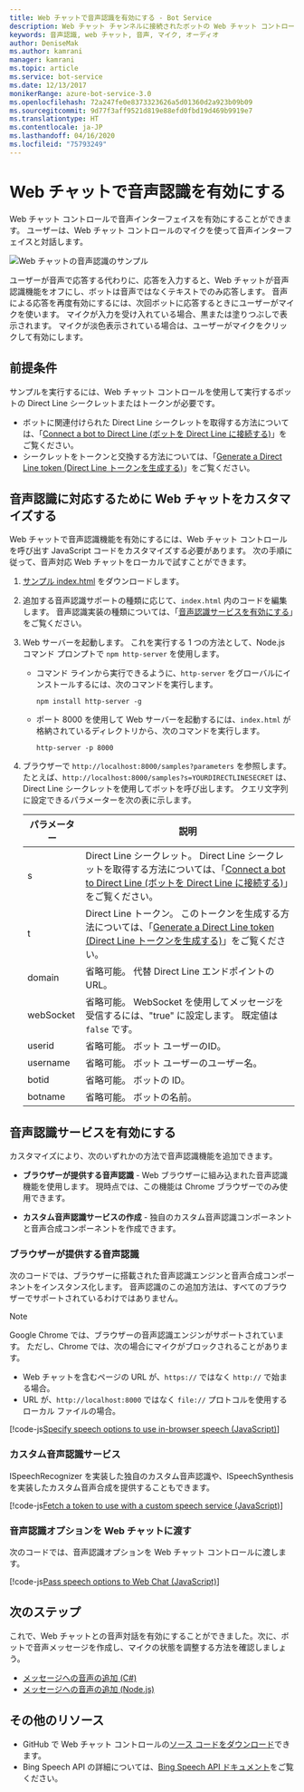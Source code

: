 ```yaml
---
title: Web チャットで音声認識を有効にする - Bot Service
description: Web チャット チャンネルに接続されたボットの Web チャット コントロールで音声認識を有効にする方法について説明します。
keywords: 音声認識, web チャット, 音声, マイク, オーディオ
author: DeniseMak
ms.author: kamrani
manager: kamrani
ms.topic: article
ms.service: bot-service
ms.date: 12/13/2017
monikerRange: azure-bot-service-3.0
ms.openlocfilehash: 72a247fe0e8373323626a5d01360d2a923b09b09
ms.sourcegitcommit: 9d77f3aff9521d819e88efd0fbd19d469b9919e7
ms.translationtype: HT
ms.contentlocale: ja-JP
ms.lasthandoff: 04/16/2020
ms.locfileid: "75793249"
---
```

# <a name="enable-speech-in-web-chat"></a>Web チャットで音声認識を有効にする
Web チャット コントロールで音声インターフェイスを有効にすることができます。 ユーザーは、Web チャット コントロールのマイクを使って音声インターフェイスと対話します。

![Web チャットの音声認識のサンプル](~/media/bot-service-channel-webchat/webchat-sample-speech.png)

ユーザーが音声で応答する代わりに、応答を入力すると、Web チャットが音声認識機能をオフにし、ボットは音声ではなくテキストでのみ応答します。 音声による応答を再度有効にするには、次回ボットに応答するときにユーザーがマイクを使います。 マイクが入力を受け入れている場合、黒または塗りつぶしで表示されます。 マイクが淡色表示されている場合は、ユーザーがマイクをクリックして有効にします。

## <a name="prerequisites"></a>前提条件

  サンプルを実行するには、Web チャット コントロールを使用して実行するボットの Direct Line シークレットまたはトークンが必要です。 
  * ボットに関連付けられた Direct Line シークレットを取得する方法については、「[Connect a bot to Direct Line (ボットを Direct Line に接続する)](bot-service-channel-connect-directline.md)」をご覧ください。
  * シークレットをトークンと交換する方法については、「[Generate a Direct Line token (Direct Line トークンを生成する)](rest-api/bot-framework-rest-direct-line-3-0-authentication.md)」をご覧ください。

## <a name="customizing-web-chat-for-speech"></a>音声認識に対応するために Web チャットをカスタマイズする
Web チャットで音声認識機能を有効にするには、Web チャット コントロールを呼び出す JavaScript コードをカスタマイズする必要があります。 次の手順に従って、音声対応 Web チャットをローカルで試すことができます。

1. [サンプル index.html](https://aka.ms/web-chat-speech-sample) をダウンロードします。 <!-- this aka.ms link needs to be updated if the sample location changes -->
2. 追加する音声認識サポートの種類に応じて、`index.html` 内のコードを編集します。 音声認識実装の種類については、「[音声認識サービスを有効にする](#enable-speech-services)」をご覧ください。 
3. Web サーバーを起動します。 これを実行する 1 つの方法として、Node.js コマンド プロンプトで `npm http-server` を使用します。

   * コマンド ラインから実行できるように、`http-server` をグローバルにインストールするには、次のコマンドを実行します。

     ```
     npm install http-server -g
     ```

   * ポート 8000 を使用して Web サーバーを起動するには、`index.html` が格納されているディレクトリから、次のコマンドを実行します。

     ```
     http-server -p 8000
     ```
4. ブラウザーで `http://localhost:8000/samples?parameters` を参照します。 たとえば、`http://localhost:8000/samples?s=YOURDIRECTLINESECRET` は、Direct Line シークレットを使用してボットを呼び出します。 クエリ文字列に設定できるパラメーターを次の表に示します。

   | パラメーター | 説明 |
   |-----------|-------------|
   | s | Direct Line シークレット。 Direct Line シークレットを取得する方法については、「[Connect a bot to Direct Line (ボットを Direct Line に接続する)](bot-service-channel-connect-directline.md)」をご覧ください。 |
   | t | Direct Line トークン。 このトークンを生成する方法については、「[Generate a Direct Line token (Direct Line トークンを生成する)](rest-api/bot-framework-rest-direct-line-3-0-authentication.md)」をご覧ください。 |
   | domain | 省略可能。 代替 Direct Line エンドポイントの URL。  |
   | webSocket | 省略可能。 WebSocket を使用してメッセージを受信するには、"true" に設定します。 既定値は `false` です。 |
   | userid | 省略可能。 ボット ユーザーのID。  |
   | username | 省略可能。 ボット ユーザーのユーザー名。  |
   | botid | 省略可能。 ボットの ID。 |
   | botname | 省略可能。 ボットの名前。 |


## <a name="enable-speech-services"></a>音声認識サービスを有効にする
カスタマイズにより、次のいずれかの方法で音声認識機能を追加できます。

* **ブラウザーが提供する音声認識** - Web ブラウザーに組み込まれた音声認識機能を使用します。 現時点では、この機能は Chrome ブラウザーでのみ使用できます。
<!--* **Use Bing Speech service** - You can use the Bing Speech service to provide speech recognition and synthesis. This way of access speech functionality is supported by a variety of browsers. In this case, the processing is done on a server instead of on the browser.-->
* **カスタム音声認識サービスの作成** - 独自のカスタム音声認識コンポーネントと音声合成コンポーネントを作成できます。

### <a name="browser-provided-speech"></a>ブラウザーが提供する音声認識

次のコードでは、ブラウザーに搭載された音声認識エンジンと音声合成コンポーネントをインスタンス化します。 音声認識のこの追加方法は、すべてのブラウザーでサポートされているわけではありません。 

> [!NOTE] 
> Google Chrome では、ブラウザーの音声認識エンジンがサポートされています。 ただし、Chrome では、次の場合にマイクがブロックされることがあります。
> * Web チャットを含むページの URL が、`https://` ではなく `http://` で始まる場合。
> * URL が、`http://localhost:8000` ではなく `file://` プロトコルを使用するローカル ファイルの場合。

[!code-js[Specify speech options to use in-browser speech (JavaScript)](./includes/code/bot-service-channel-connect-webchat-speech.js#BrowserSpeech)]

<!--### Bing Speech service

The following code instantiates speech recognizer and speech synthesis components that use the Bing Speech service. The recognition and generation of speech is performed on the server. This mechanism is supported in multiple browsers. 

> [!TIP]
> You can use speech recognition priming to improve your bot's speech recognition accuracy if you use the Bing Speech service. For more information, check out the [Speech Support in Bot Framework](https://blog.botframework.com/2017/06/26/Speech-To-Text) blog post.

[!code-js[Specify speech options to use the Bing Speech API (JavaScript)](./includes/code/bot-service-channel-connect-webchat-speech.js#BingSpeech)]

#### Use the Bing Speech service with a token

You also have the option to enable Cognitive Services speech recognition using a token. The token is generated in a secure back end using your API key.

The following example code shows how the token fetch is done from a secure back end to avoid exposing the API key.

[!code-js[Fetch a token to use with the Bing Speech API (JavaScript)](./includes/code/bot-service-channel-connect-webchat-speech.js#FetchToken)]
-->
### <a name="custom-speech-service"></a>カスタム音声認識サービス

ISpeechRecognizer を実装した独自のカスタム音声認識や、ISpeechSynthesis を実装したカスタム音声合成を提供することもできます。 

[!code-js[Fetch a token to use with a custom speech service (JavaScript)](./includes/code/bot-service-channel-connect-webchat-speech.js#CustomSpeechService)]

### <a name="pass-the-speech-options-to-web-chat"></a>音声認識オプションを Web チャットに渡す

次のコードでは、音声認識オプションを Web チャット コントロールに渡します。

[!code-js[Pass speech options to Web Chat (JavaScript)](./includes/code/bot-service-channel-connect-webchat-speech.js#PassSpeechOptionsToWebChat)]

## <a name="next-steps"></a>次のステップ
これで、Web チャットとの音声対話を有効にすることができました。次に、ボットで音声メッセージを作成し、マイクの状態を調整する方法を確認しましょう。
* [メッセージへの音声の追加 (C#)](dotnet/bot-builder-dotnet-text-to-speech.md)
* [メッセージへの音声の追加 (Node.js)](nodejs/bot-builder-nodejs-text-to-speech.md)

## <a name="additional-resources"></a>その他のリソース

* GitHub で Web チャット コントロールの[ソース コードをダウンロード](https://github.com/Microsoft/BotFramework-WebChat)できます。
* Bing Speech API の詳細については、[Bing Speech API ドキュメント](https://docs.microsoft.com/azure/cognitive-services/speech/home)をご覧ください。

